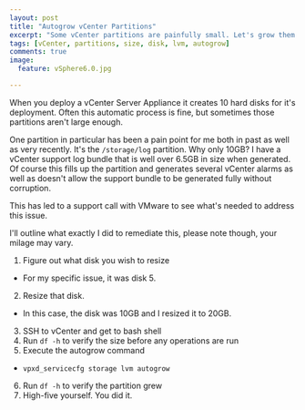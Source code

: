 ```yaml
---
layout: post
title: "Autogrow vCenter Partitions"
excerpt: "Some vCenter partitions are painfully small. Let's grow them!"
tags: [vCenter, partitions, size, disk, lvm, autogrow]
comments: true
image:
  feature: vSphere6.0.jpg

---
```



When you deploy a vCenter Server Appliance it creates 10 hard disks for it's deployment. Often this automatic process is fine, but sometimes those partitions aren't large enough.

One partition in particular has been a pain point for me both in past as well as very recently. It's the `/storage/log` partition. Why only 10GB? I have a vCenter support log bundle that is well over 6.5GB in size when generated. Of course this fills up the partition and generates several vCenter alarms as well as doesn't allow the support bundle to be generated fully without corruption.

This has led to a support call with VMware to see what's needed to address this issue.

I'll outline what exactly I did to remediate this, please note though, your milage may vary.

1. Figure out what disk you wish to resize
  * For my specific issue, it was disk 5.
2. Resize that disk.
  * In this case, the disk was 10GB and I resized it to 20GB.
3. SSH to vCenter and get to bash shell
4. Run `df -h` to verify the size before any operations are run
5. Execute the autogrow command
  * `vpxd_servicecfg storage lvm autogrow`
6. Run `df -h` to verify the partition grew
7. High-five yourself. You did it.
